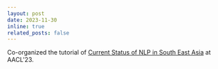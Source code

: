 ```yaml
---
layout: post
date: 2023-11-30
inline: true
related_posts: false
---
```


Co-organized the tutorial of [Current Status of NLP in South East Asia](https://aacl2023-sea-nlp.github.io/) at AACL'23.